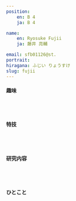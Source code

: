 ```yaml
---
position:
    en: B 4
    ja: B 4

name:
    en: Ryosuke Fujii 
    ja: 藤井 亮輔

email: sfb01126@st.
portrait: 
hiragana: ふじい りょうすけ
slug: fujii
---
```


#### 趣味

<br><br>

#### 特技

<br><br>

#### 研究内容

<br><br>

#### ひとこと

<br><br>
